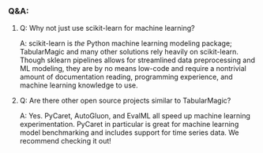 ### Q&A:

1. 
    Q: Why not just use scikit-learn for machine learning? 

    A: scikit-learn is *the* Python machine learning modeling package; TabularMagic and many other solutions rely heavily on scikit-learn. Though sklearn pipelines allows for streamlined data preprocessing and ML modeling, they are by no means low-code and require a nontrivial amount of documentation reading, programming experience, and machine learning knowledge to use. 


2. 
    Q: Are there other open source projects similar to TabularMagic?

    A: Yes. PyCaret, AutoGluon, and EvalML all speed up machine learning experimentation. PyCaret in particular is great for machine learning model benchmarking and includes support for time series data. We recommend checking it out!



